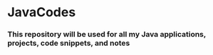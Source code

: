 # JavaCodes
### This repository will be used for all my Java applications, projects, code snippets, and notes
